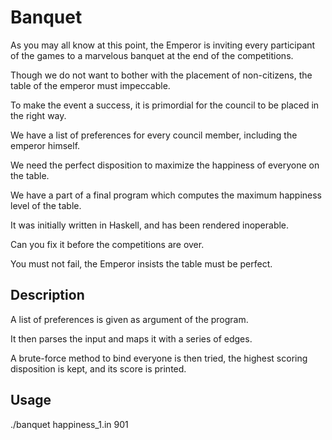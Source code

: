 # Banquet

As you may all know at this point, the Emperor is inviting every participant of the games to a marvelous banquet at the end of the competitions.

Though we do not want to bother with the placement of non-citizens, the table of the emperor must impeccable.

To make the event a success, it is primordial for the council to be placed in the right way.

We have a list of preferences for every council member, including the emperor himself.

We need the perfect disposition to maximize the happiness of everyone on the table.

We have a part of a final program which computes the maximum happiness level of the table.

It was initially written in Haskell, and has been rendered inoperable.

Can you fix it before the competitions are over.

You must not fail, the Emperor insists the table must be perfect.

## Description

A list of preferences is given as argument of the program.

It then parses the input and maps it with a series of edges.

A brute-force method to bind everyone is then tried, the highest scoring disposition is kept, and its score is printed.

## Usage

./banquet happiness_1.in
901
